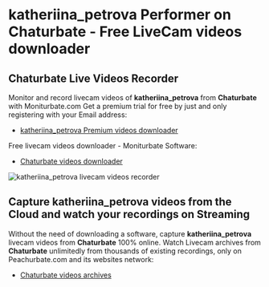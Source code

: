 # katheriina_petrova Performer on Chaturbate - Free LiveCam videos downloader

## Chaturbate Live Videos Recorder

Monitor and record livecam videos of **katheriina_petrova** from **Chaturbate** with Moniturbate.com
Get a premium trial for free by just and only registering with your Email address:
* [katheriina_petrova Premium videos downloader](https://moniturbate.com/request-demo-licence-key.html)

Free livecam videos downloader - Moniturbate Software:
* [Chaturbate videos downloader](https://moniturbate.com/moniturbate-download-software.html)

![katheriina_petrova livecam videos recorder](https://peachurnet.com/templates/moniturbate-software.png)


## Capture katheriina_petrova videos from the Cloud and watch your recordings on Streaming

Without the need of downloading a software, capture **katheriina_petrova** livecam videos from **Chaturbate** 100% online.
Watch Livecam archives from **Chaturbate** unlimitedly from thousands of existing recordings, only on Peachurbate.com and its websites network:
* [Chaturbate videos archives](https://peachurnet.com/)